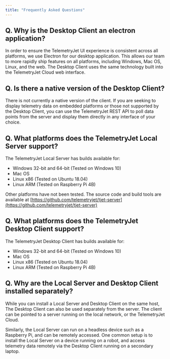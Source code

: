 ```yaml
---
title: "Frequently Asked Questions"
---
```


## Q. Why is the Desktop Client an electron application?

In order to ensure the TelemetryJet UI experience is consistent across all platforms, we use Electron for our desktop application.
This allows our team to more rapidly ship features on all platforms, including Windows, Mac OS, Linux, and the web.
The Desktop Client uses the same technology built into the TelemetryJet Cloud web interface.

## Q. Is there a native version of the Desktop Client?
There is not currently a native version of the client. If you are seeking to display telemetry data on embedded platforms
or those not supported by the Desktop Client, you can use the TelemetryJet REST API to poll data points from the server
and display them directly in any interface of your choice.

## Q. What platforms does the TelemetryJet Local Server support?

The TelemetryJet Local Server has builds available for:

- Windows 32-bit and 64-bit (Tested on Windows 10)
- Mac OS
- Linux x86 (Tested on Ubuntu 18.04)
- Linux ARM (Tested on Raspberry Pi 4B)


Other platforms have not been tested. The source code and build tools are available at [https://github.com/telemetryjet/tjet-server](https://github.com/telemetryjet/tjet-server)

## Q. What platforms does the TelemetryJet Desktop Client support?

The TelemetryJet Desktop Client has builds available for:
- Windows 32-bit and 64-bit (Tested on Windows 10)
- Mac OS
- Linux x86 (Tested on Ubuntu 18.04)
- Linux ARM (Tested on Raspberry Pi 4B)


## Q. Why are the Local Server and Desktop Client installed separately?

While you can install a Local Server and Desktop Client on the same host, 
The Desktop Client can also be used separately from the server.
The client can be pointed to a server running on the local network, or the TelemetryJet Cloud.

Similarly, the Local Server can run on a headless device such as a Raspberry Pi, and can be remotely accessed.
One common setup is to install the Local Server on a device running on a robot, and access telemetry data
remotely via the Desktop Client running on a secondary laptop.


